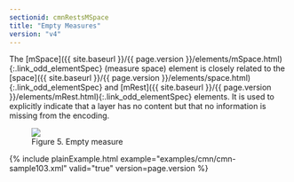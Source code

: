 ```yaml
---
sectionid: cmnRestsMSpace
title: "Empty Measures"
version: "v4"
---
```




The [mSpace]({{ site.baseurl }}/{{ page.version }}/elements/mSpace.html){:.link_odd_elementSpec} (<span class="expan">measure space</span>) element is closely
related to the [space]({{ site.baseurl }}/{{ page.version }}/elements/space.html){:.link_odd_elementSpec} and [mRest]({{ site.baseurl }}/{{ page.version }}/elements/mRest.html){:.link_odd_elementSpec} elements. It
is used to explicitly indicate that a layer has no content but that no information
is
missing from the encoding.


<figure class="figure">
   <img src="{{ site.baseurl }}/Images/ExampleImages/mspace-300-20100514.png" class="img-responsive"></img>
   <figcaption class="figure-caption">Figure 5. Empty measure</figcaption>
</figure>
{% include plainExample.html example="examples/cmn/cmn-sample103.xml" valid="true" version=page.version %}


